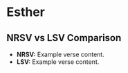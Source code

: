 # Esther

## NRSV vs LSV Comparison

- **NRSV:** Example verse content.
- **LSV:** Example verse content.
